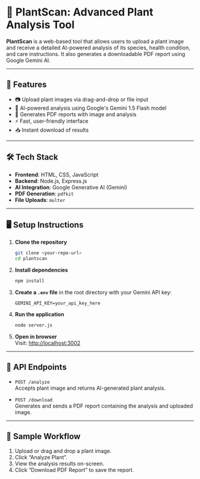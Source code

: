 # 🌿 PlantScan: Advanced Plant Analysis Tool

**PlantScan** is a web-based tool that allows users to upload a plant image and receive a detailed AI-powered analysis of its species, health condition, and care instructions. It also generates a downloadable PDF report using Google Gemini AI.

---

## 🚀 Features

- 📷 Upload plant images via drag-and-drop or file input  
- 🧠 AI-powered analysis using Google's Gemini 1.5 Flash model  
- 📑 Generates PDF reports with image and analysis  
- ⚡ Fast, user-friendly interface  
- 📥 Instant download of results  

---

## 🛠️ Tech Stack

- **Frontend**: HTML, CSS, JavaScript  
- **Backend**: Node.js, Express.js  
- **AI Integration**: Google Generative AI (Gemini)  
- **PDF Generation**: `pdfkit`  
- **File Uploads**: `multer`  

---

## 🖥️ Setup Instructions

1. **Clone the repository**  
   ```bash
   git clone <your-repo-url>
   cd plantscan
   ```

2. **Install dependencies**  
   ```bash
   npm install
   ```

3. **Create a `.env` file** in the root directory with your Gemini API key:  
   ```
   GEMINI_API_KEY=your_api_key_here
   ```

4. **Run the application**  
   ```bash
   node server.js
   ```

5. **Open in browser**  
   Visit: [http://localhost:3002](http://localhost:3002)

---

## 📌 API Endpoints

- `POST /analyze`  
  Accepts plant image and returns AI-generated plant analysis.

- `POST /download`  
  Generates and sends a PDF report containing the analysis and uploaded image.

---

## 🧪 Sample Workflow

1. Upload or drag and drop a plant image.
2. Click “Analyze Plant”.
3. View the analysis results on-screen.
4. Click “Download PDF Report” to save the report.
